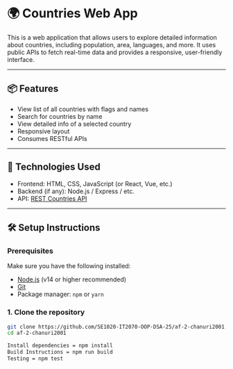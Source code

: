 # 🌍 Countries Web App

This is a web application that allows users to explore detailed information about countries, including population, area, languages, and more. It uses public APIs to fetch real-time data and provides a responsive, user-friendly interface.

---

## 📦 Features

- View list of all countries with flags and names
- Search for countries by name
- View detailed info of a selected country
- Responsive layout
- Consumes RESTful APIs

---

## 🚀 Technologies Used

- Frontend: HTML, CSS, JavaScript (or React, Vue, etc.)
- Backend (if any): Node.js / Express / etc.
- API: [REST Countries API](https://restcountries.com/)

---

## 🛠️ Setup Instructions

### Prerequisites

Make sure you have the following installed:

- [Node.js](https://nodejs.org/) (v14 or higher recommended)
- [Git](https://git-scm.com/)
- Package manager: `npm` or `yarn`

### 1. Clone the repository

```bash
git clone https://github.com/SE1020-IT2070-OOP-DSA-25/af-2-chanuri2001.git
cd af-2-chanuri2001

Install dependencies = npm install
Build Instructions = npm run build
Testing = npm test
